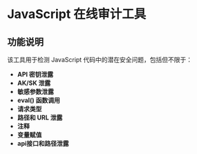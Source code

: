 # JavaScript 在线审计工具

## 功能说明

该工具用于检测 JavaScript 代码中的潜在安全问题，包括但不限于：

- **API 密钥泄露**
- **AK/SK 泄露**
- **敏感参数泄露**
- **eval() 函数调用**
- **请求类型**
- **路径和 URL 泄露**
- **注释**
- **变量赋值**
- **api接口和路径泄露**
